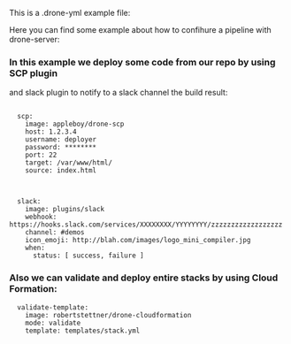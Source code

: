 This is a .drone-yml example file: 

Here you can find some example about how to confihure a pipeline with drone-server: 


### In this example we deploy some code from our repo by using SCP plugin
and slack plugin to notify to a slack channel the build result: 


```pipeline:

  scp:
    image: appleboy/drone-scp
    host: 1.2.3.4
    username: deployer
    password: ********
    port: 22
    target: /var/www/html/
    source: index.html



  slack:
    image: plugins/slack
    webhook: https://hooks.slack.com/services/XXXXXXXX/YYYYYYYY/zzzzzzzzzzzzzzzzzz
    channel: #demos
    icon_emoji: http://blah.com/images/logo_mini_compiler.jpg
    when:
      status: [ success, failure ]
   ```   
      
      
      
      
      
### Also we can validate and deploy entire stacks by using Cloud Formation:       
      

```pipeline:
  validate-template:
    image: robertstettner/drone-cloudformation
    mode: validate
    template: templates/stack.yml
``` 
    
